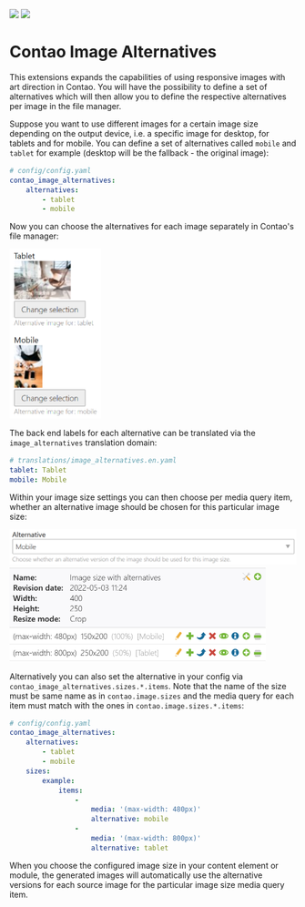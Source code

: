 [![](https://img.shields.io/packagist/v/inspiredminds/contao-image-alternatives.svg)](https://packagist.org/packages/inspiredminds/contao-image-alternatives)
[![](https://img.shields.io/packagist/dt/inspiredminds/contao-image-alternatives.svg)](https://packagist.org/packages/inspiredminds/contao-image-alternatives)

Contao Image Alternatives
=========================

This extensions expands the capabilities of using responsive images with art direction in Contao. You will have the possibility to define a set of alternatives which will then allow you to define the respective alternatives per image in the file manager.

Suppose you want to use different images for a certain image size depending on the output device, i.e. a specific image for desktop, for tablets and for mobile. You can define a set of alternatives called `mobile` and `tablet` for example (desktop will be the fallback - the original image):

```yaml
# config/config.yaml
contao_image_alternatives:
    alternatives:
        - tablet
        - mobile
```

Now you can choose the alternatives for each image separately in Contao's file manager:

<img src="https://raw.githubusercontent.com/inspiredminds/contao-image-alternatives/main/filemanager.png" width="161" alt="">

The back end labels for each alternative can be translated via the `image_alternatives` translation domain:

```yaml
# translations/image_alternatives.en.yaml
tablet: Tablet
mobile: Mobile
```

Within your image size settings you can then choose per media query item, whether an alternative image should be chosen for this particular image size:

<img src="https://raw.githubusercontent.com/inspiredminds/contao-image-alternatives/main/imagesizeitem.png" width="571" alt="">

<img src="https://raw.githubusercontent.com/inspiredminds/contao-image-alternatives/main/imagesize.png" width="450" alt="">

Alternatively you can also set the alternative in your config via `contao_image_alternatives.sizes.*.items`. Note that the name of the size must be same name as in `contao.image.sizes` and the media query for each item must match with the ones in `contao.image.sizes.*.items`:

```yaml
# config/config.yaml
contao_image_alternatives:
    alternatives:
        - tablet
        - mobile
    sizes:
        example:
            items:
                -
                    media: '(max-width: 480px)'
                    alternative: mobile
                -
                    media: '(max-width: 800px)'
                    alternative: tablet
```

When you choose the configured image size in your content element or module, the generated images will automatically use the alternative versions for each source image for the particular image size media query item.
